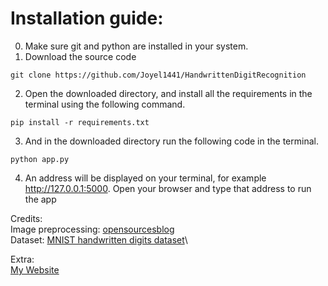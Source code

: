 # Installation guide:
0. Make sure git and python are installed in your system.
1. Download the source code
```
git clone https://github.com/Joyel1441/HandwrittenDigitRecognition
```
2. Open the downloaded directory, and install all the requirements in the terminal using the following command.
```
pip install -r requirements.txt
```
3. And in the downloaded directory run the following code in the terminal.
```
python app.py
```
4. An address will be displayed on your terminal, for example http://127.0.0.1:5000.
Open your browser and type that address to run the app

Credits:\
Image preprocessing: [opensourcesblog](https://github.com/opensourcesblog/tensorflow-mnist)\
Dataset: [MNIST handwritten digits dataset](https://www.kaggle.com/c/digit-recognizer/data)\

Extra:\
[My Website](https://www.joyel1441.ml)

